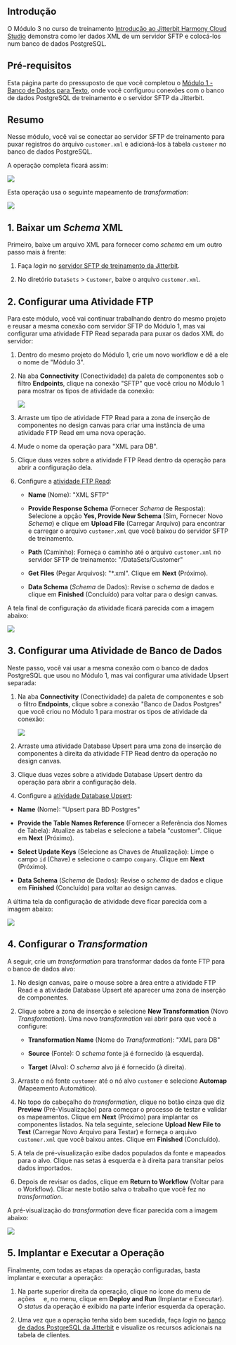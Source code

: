 [//]: # (Módulo 3 - XML para Banco de Dados)
[//]: # (This is a translation of Version 12, published on August 9, 2021.)

## Introdução

O Módulo 3 no curso de treinamento [Introdução ao Jitterbit Harmony
Cloud Studio](https://success.jitterbit.com/display/DOC/Introduction+to+the+Jitterbit+Harmony+Cloud+Studio?showLanguage=pt_BR) demonstra como ler dados XML de um servidor SFTP e
colocá-los num banco de dados PostgreSQL.


## Pré-requisitos

Esta página parte do pressuposto de que você completou o [Módulo 1 -
Banco de Dados para Texto](https://success.jitterbit.com/display/DOC/Module+1+-+Database+to+Text?showLanguage=pt_BR), onde você configurou conexões com o banco
de dados PostgreSQL de treinamento e o servidor SFTP da Jitterbit.


## Resumo

Nesse módulo, você vai se conectar ao servidor SFTP de treinamento para
puxar registros do arquivo `customer.xml` e adicioná-los à tabela
`customer` no banco de dados PostgreSQL.

A operação completa ficará assim:

<span class="confluence-embedded-file-wrapper"><img
src="https://docs-source.jitterbit.com/cs/design-canvas/operation_xml-to-db.png"
class="confluence-embedded-image confluence-external-resource"
data-image-src="https://docs-source.jitterbit.com/cs/design-canvas/operation_xml-to-db.png" /></span>

Esta operação usa o seguinte mapeamento de *transformation*:

<span class="confluence-embedded-file-wrapper"><img
src="https://docs-source.jitterbit.com/cs/transformation/mapping-mode/xml-to-db.png"
class="confluence-embedded-image confluence-external-resource"
data-image-src="https://docs-source.jitterbit.com/cs/transformation/mapping-mode/xml-to-db.png" /></span>


## 1. Baixar um *Schema* XML

Primeiro, baixe um arquivo XML para fornecer como *schema* em um outro
passo mais à frente:

1.  Faça *login* no <a href="https://learningsandbox.jitterbit.com/WebInterface/login.html"
    class="external-link" rel="nofollow">servidor SFTP de treinamento da Jitterbit</a>.

2.  No diretório `DataSets` \> `Customer`, baixe o arquivo
    `customer.xml`.


## 2. Configurar uma Atividade FTP

Para este módulo, você vai continuar trabalhando dentro do mesmo projeto
e reusar a mesma conexão com servidor SFTP do Módulo 1, mas vai
configurar uma atividade FTP Read separada para puxar os dados XML do
servidor:

1.  Dentro do mesmo projeto do Módulo 1, crie um novo workflow e dê a
    ele o nome de "Módulo 3".

2.  Na aba **Connectivity** (Conectividade) da paleta de componentes sob
    o filtro **Endpoints**, clique na conexão "SFTP" que você criou no
    Módulo 1 para mostrar os tipos de atividade da conexão:

    <span class="confluence-embedded-file-wrapper"><img
    src="https://docs-source.jitterbit.com/cs/component-palette/connectivity/endpoints_ftp_activities.png"
    class="confluence-embedded-image confluence-external-resource"
    data-image-src="https://docs-source.jitterbit.com/cs/component-palette/connectivity/endpoints_ftp_activities.png" /></span>

3.  Arraste um tipo de atividade FTP Read para a zona de inserção de
    componentes no design canvas para criar uma instância de uma
    atividade FTP Read em uma nova operação.

4.  Mude o nome da operação para "XML para DB".

5.  Clique duas vezes sobre a atividade FTP Read dentro da operação para
    abrir a configuração dela.

6.  Configure a [atividade FTP Read](https://success.jitterbit.com/display/CS/FTP+Read+Activity?showLanguage=pt_BR):

    -   **Name** (Nome): "XML SFTP"

    -   **Provide Response Schema** (Fornecer *Schema* de Resposta):
        Selecione a opção **Yes, Provide New Schema** (Sim, Fornecer Novo
        *Schema*) e clique em **Upload File** (Carregar Arquivo) para
        encontrar e carregar o arquivo `customer.xml` que você baixou do
        servidor SFTP de treinamento.

    -   **Path** (Caminho): Forneça o caminho até o arquivo `customer.xml`
        no servidor SFTP de treinamento: "/DataSets/Customer"

    -   **Get Files** (Pegar Arquivos): "\*.xml". Clique em **Next**
        (Próximo).

    -   **Data Schema** (*Schema* de Dados): Revise o *schema* de dados e
        clique em **Finished** (Concluído) para voltar para o design
        canvas.

A tela final de configuração da atividade ficará parecida com a imagem
abaixo:

<span class="confluence-embedded-file-wrapper"><img
src="https://docs-source.jitterbit.com/cs/connector/ftp_read_step-2_data-schema.png"
class="confluence-embedded-image confluence-external-resource"
data-image-src="https://docs-source.jitterbit.com/cs/connector/ftp_read_step-2_data-schema.png" /></span>


## 3. Configurar uma Atividade de Banco de Dados

Neste passo, você vai usar a mesma conexão com o banco de dados
PostgreSQL que usou no Módulo 1, mas vai configurar uma atividade Upsert
separada:

1.  Na aba **Connectivity** (Conectividade) da paleta de componentes e
    sob o filtro **Endpoints**, clique sobre a conexão "Banco de Dados
    Postgres" que você criou no Módulo 1 para mostrar os tipos de
    atividade da conexão:

    <span class="confluence-embedded-file-wrapper"><img
    src="https://docs-source.jitterbit.com/cs/component-palette/connectivity/endpoints_database_activities.png"
    class="confluence-embedded-image confluence-external-resource"
    data-image-src="https://docs-source.jitterbit.com/cs/component-palette/connectivity/endpoints_database_activities.png" /></span>

2.  Arraste uma atividade Database Upsert para uma zona de inserção de
    componentes à direita da atividade FTP Read dentro da operação no
    design canvas.

3.  Clique duas vezes sobre a atividade Database Upsert dentro da
    operação para abrir a configuração dela.

4.  Configure a [atividade Database Upsert](https://success.jitterbit.com/display/CS/Database+Update+or+Upsert+Activity?showLanguage=pt_BR):

-   **Name** (Nome): "Upsert para BD Postgres"

-   **Provide the Table Names Reference** (Fornecer a Referência dos
    Nomes de Tabela): Atualize as tabelas e selecione a tabela
    "customer". Clique em **Next** (Próximo).

-   **Select Update Keys** (Selecione as Chaves de Atualização): Limpe o
    campo `id` (Chave) e selecione o campo `company`. Clique em
    **Next** (Próximo).

-   **Data Schema** (*Schema* de Dados): Revise o *schema* de dados e
    clique em **Finished** (Concluído) para voltar ao design canvas.

A última tela da configuração de atividade deve ficar parecida com a
imagem abaixo:

<span class="confluence-embedded-file-wrapper"><img
src="https://docs-source.jitterbit.com/cs/connector/database_query_step-3_data-schema_customer.png"
class="confluence-embedded-image confluence-external-resource"
data-image-src="https://docs-source.jitterbit.com/cs/connector/database_query_step-3_data-schema_customer.png" /></span>


## 4. Configurar o *Transformation*

A seguir, crie um *transformation* para transformar dados da fonte FTP
para o banco de dados alvo:

1.  No design canvas, paire o mouse sobre a área entre a atividade FTP
    Read e a atividade Database Upsert até aparecer uma zona de
    inserção de componentes.

2.  Clique sobre a zona de inserção e selecione **New Transformation**
    (Novo *Transformation*). Uma novo *transformation* vai abrir para
    que você a configure:

    -   **Transformation Name** (Nome do *Transformation*): "XML para DB"

    -   **Source** (Fonte): O *schema* fonte já é fornecido (à esquerda).

    -   **Target** (Alvo): O *schema* alvo já é fornecido (à direita).

3.  Arraste o nó fonte `customer` até o nó alvo `customer` e selecione
    **Automap** (Mapeamento Automático).

4.  No topo do cabeçalho do *transformation*, clique no botão cinza que
    diz **Preview** (Pré-Visualização) para começar o processo de
    testar e validar os mapeamentos. Clique em **Next** (Próximo) para
    implantar os componentes listados. Na tela seguinte, selecione
    **Upload New File to Test** (Carregar Novo Arquivo para Testar) e
    forneça o arquivo `customer.xml` que você baixou antes. Clique em
    **Finished** (Concluído).

5.  A tela de pré-visualização exibe dados populados da fonte e mapeados
    para o alvo. Clique nas setas à esquerda e à direita para
    transitar pelos dados importados.

6.  Depois de revisar os dados, clique em **Return to Workflow** (Voltar
    para o Workflow). Clicar neste botão salva o trabalho que você fez
    no *transformation*.

A pré-visualização do *transformation* deve ficar parecida com a imagem
abaixo:

<span class="confluence-embedded-file-wrapper"><img
src="https://docs-source.jitterbit.com/cs/transformation/preview-mode/xml-to-db.png"
class="confluence-embedded-image confluence-external-resource"
data-image-src="https://docs-source.jitterbit.com/cs/transformation/preview-mode/xml-to-db.png" /></span>


## 5. Implantar e Executar a Operação

Finalmente, com todas as etapas da operação configuradas, basta
implantar e executar a operação:

1.  Na parte superior direita da operação, clique no ícone do menu de
    ações <span
    class="confluence-embedded-file-wrapper confluence-embedded-manual-size"><img
    src="https://docs-source.jitterbit.com/common/icons/actions-menu_5.png"
    class="confluence-embedded-image confluence-external-resource"
    data-image-src="https://docs-source.jitterbit.com/common/icons/actions-menu_5.png"
    height="11" /></span> e, no
    menu, clique em **Deploy and Run** (Implantar e Executar). O
    *status* da operação é exibido na parte inferior esquerda da
    operação.

2.  Uma vez que a operação tenha sido bem sucedida, faça *login* no
    <a href="https://training.jitterbit.com/DB/dbViewer.php"
    class="external-link" rel="nofollow">banco de dados PostgreSQL da Jitterbit</a> e visualize os
    recursos adicionais na tabela de clientes.
